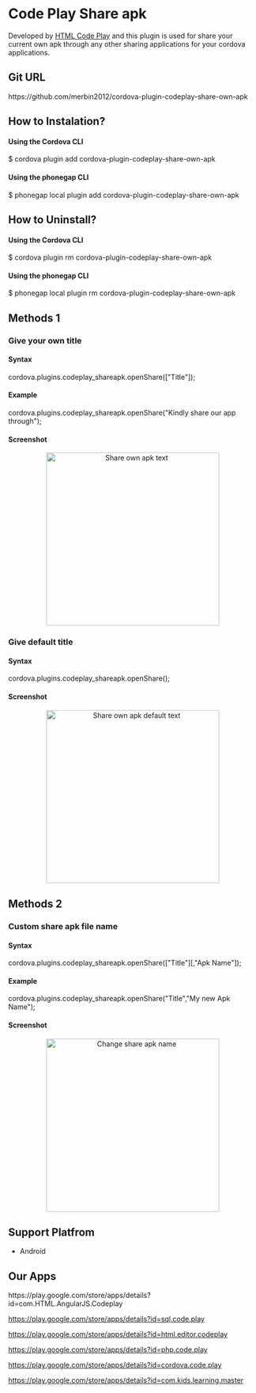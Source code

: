 <h1>Code Play Share apk</h1>

Developed  by <a target="_blank" href="https://play.google.com/store/apps/details?id=com.HTML.AngularJS.Codeplay">HTML Code Play</a> and this plugin is used for share your current own apk through any other sharing applications for your cordova applications.

<h2>Git URL</h2>
https://github.com/merbin2012/cordova-plugin-codeplay-share-own-apk


<h2>How to Instalation?</h2>
<h4>Using the Cordova CLI</h4>
  $ cordova plugin add cordova-plugin-codeplay-share-own-apk



<h4>Using the phonegap CLI</h4>
  $ phonegap local plugin add cordova-plugin-codeplay-share-own-apk


<h2>How to Uninstall?</h2>
<h4>Using the Cordova CLI</h4>
  $ cordova plugin rm cordova-plugin-codeplay-share-own-apk

<h4>Using the phonegap CLI</h4>
  $ phonegap local plugin rm cordova-plugin-codeplay-share-own-apk


<h2>Methods 1</h2>
<h3>Give your own title</h3>
<h4>Syntax</h4>
<p>cordova.plugins.codeplay_shareapk.openShare(["Title"]);</p>


<h4>Example</h4>
  cordova.plugins.codeplay_shareapk.openShare("Kindly share our app through");

<h4>Screenshot</h4>
<p  align="center">
  <img src="https://3.bp.blogspot.com/-wZxpUNJtSNc/XPEtEuKkoZI/AAAAAAAAPbM/s9G-IFquDXUDDpXgHBjxQ_n1aKq-KKtQgCLcBGAs/s1600/Screenshot_2019-05-31-14-29-06-313_android.png" width="350" alt="Share own apk text">
</p>


<h3>Give default title</h3>
<h4>Syntax</h4>
<p>cordova.plugins.codeplay_shareapk.openShare();</p>
  
<h4>Screenshot</h4>
<p  align="center">
  <img src="https://1.bp.blogspot.com/-8FnypU4rF5o/XPEtFHSmleI/AAAAAAAAPbQ/72XaMd9vlYIXysv5xgD1yF4G2ypo-JcHwCLcBGAs/s1600/Screenshot_2019-05-31-14-32-58-561_android.png" width="350" alt="Share own apk default text">
</p>



<h2>Methods 2</h2>
<h3>Custom share apk file name</h3>
<h4>Syntax</h4>
<p>cordova.plugins.codeplay_shareapk.openShare(["Title"][,"Apk Name"]);</p>

<h4>Example</h4>
<p>cordova.plugins.codeplay_shareapk.openShare("Title","My new Apk Name");</p>

<h4>Screenshot</h4>
<p  align="center">
  <img src="https://3.bp.blogspot.com/-CN_dIvHzPw8/XPEtGzK4NmI/AAAAAAAAPbU/yUFrg_N9-5MXWASzEO5PUUtpoGAfo7k-wCLcBGAs/s1600/Screenshot_2019-05-31-18-38-15-834_com.whatsapp.png" width="350" alt="Change share apk name">
</p>



<h2>Support Platfrom</h2>
<ul>
<li>Android</li>
</ul>

<h2>Our Apps</h2>
https://play.google.com/store/apps/details?id=com.HTML.AngularJS.Codeplay

https://play.google.com/store/apps/details?id=sql.code.play

https://play.google.com/store/apps/details?id=html.editor.codeplay

https://play.google.com/store/apps/details?id=php.code.play

https://play.google.com/store/apps/details?id=cordova.code.play

https://play.google.com/store/apps/details?id=com.kids.learning.master

